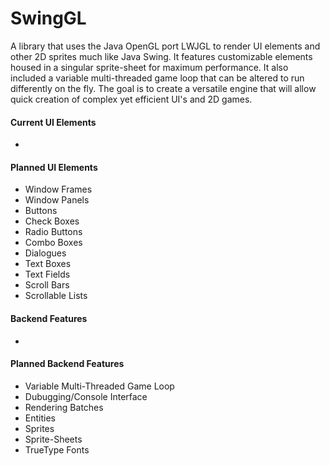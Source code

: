 # SwingGL
A library that uses the Java OpenGL port LWJGL to render UI elements and other 2D sprites much like Java Swing. It features customizable elements housed in a singular sprite-sheet for maximum performance. It also included a variable multi-threaded game loop that can be altered to run differently on the fly. The goal is to create a versatile engine that will allow quick creation of complex yet efficient UI's and 2D games.

#### Current UI Elements
  - 
  

#### Planned UI Elements
  - Window Frames
  - Window Panels
  - Buttons
  - Check Boxes
  - Radio Buttons
  - Combo Boxes
  - Dialogues
  - Text Boxes
  - Text Fields
  - Scroll Bars
  - Scrollable Lists
  
#### Backend Features
  - 

#### Planned Backend Features
  - Variable Multi-Threaded Game Loop
  - Dubugging/Console Interface
  - Rendering Batches
  - Entities
  - Sprites
  - Sprite-Sheets
  - TrueType Fonts
